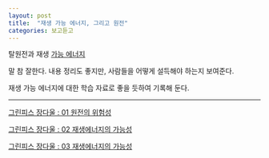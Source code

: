 ```yaml
---
layout: post
title:  "재생 가능 에너지, 그리고 원전"
categories: 보고듣고
---
```


탈원전과 재생 [가능 에너지](https://ko.wikipedia.org/wiki/%EC%9E%AC%EC%83%9D_%EA%B0%80%EB%8A%A5_%EC%97%90%EB%84%88%EC%A7%80)

말 참 잘한다. 내용 정리도 좋지만, 사람들을 어떻게 설득해야 하는지 보여준다. 

재생 가능 에너지에 대한 학습 자료로 좋을 듯하여 기록해 둔다. 

***

[그린피스 장다울 : 01 원전의 위험성](https://youtu.be/8eZ5N1pPt7U?t=1h59m29s)

[그린피스 장다울 : 02 재생에너지의 가능성](https://youtu.be/IKWw8iZPCzo?t=22m32s)

[그린피스 장다울 : 03 재생에너지의 가능성](https://youtu.be/LxnhAeFkBkQ?t=2h6m13s)

